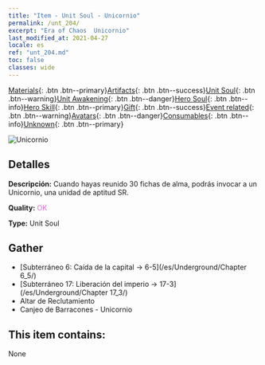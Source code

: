 ```yaml
---
title: "Item - Unit Soul - Unicornio"
permalink: /unt_204/
excerpt: "Era of Chaos  Unicornio"
last_modified_at: 2021-04-27
locale: es
ref: "unt_204.md"
toc: false
classes: wide
---
```

 [Materials](/ItemsES/){: .btn .btn--primary}[Artifacts](/ItemsES/Artifacts/){: .btn .btn--success}[Unit Soul](/ItemsES/UnitSoul/){: .btn .btn--warning}[Unit Awakening](/ItemsES/UnitAwakening/){: .btn .btn--danger}[Hero Soul](/ItemsES/HeroSoul/){: .btn .btn--info}[Hero Skill](/ItemsES/HeroSkill/){: .btn .btn--primary}[Gift](/ItemsES/Gift/){: .btn .btn--success}[Event related](/ItemsES/Events/){: .btn .btn--warning}[Avatars](/ItemsES/Avatars/){: .btn .btn--danger}[Consumables](/ItemsES/Consumables/){: .btn .btn--info}[Unknown](/ItemsES/Unknown/){: .btn .btn--primary}

 ![Unicornio](/images/u/ti_dujiaoshou.jpg)

## Detalles
 **Descripción:** Cuando hayas reunido 30 fichas de alma, podrás invocar a un Unicornio, una unidad de aptitud SR.

 **Quality:** <span style="color: #DA70D6">OK</span>

 **Type:** Unit Soul

## Gather

*    [Subterráneo 6: Caída de la capital -> 6-5](/es/Underground/Chapter 6_5/) 
*    [Subterráneo 17: Liberación del imperio -> 17-3](/es/Underground/Chapter 17_3/) 
*    Altar de Reclutamiento 
*    Canjeo de Barracones - Unicornio 

## This item contains:

  None

